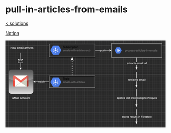 # pull-in-articles-from-emails

[< solutions](../README.md)

[Notion](https://www.notion.so/enspyrco/pull-in-articles-from-emails-da8a4493db214c25919216e2ca65a3a3)

![pull-in-articles-from-emails](https://raw.githubusercontent.com/enspyrco/solutions/main/pull-in-articles-from-emails/domain.png)
